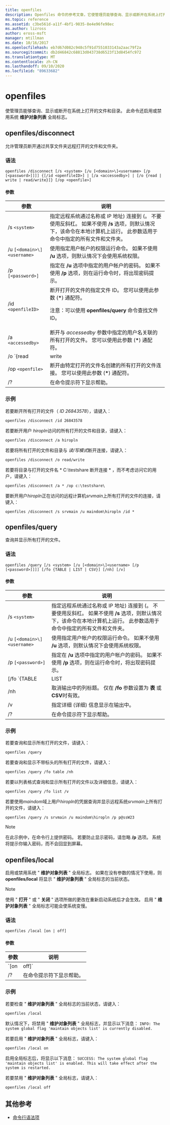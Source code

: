 ```yaml
---
title: openfiles
description: Openfiles 命令的参考文章，它使管理员能够查询、显示或断开在系统上打开的文件和目录。
ms.topic: reference
ms.assetid: c3be561d-a11f-4bf1-9835-8e4e96fe98ec
ms.author: lizross
author: eross-msft
manager: mtillman
ms.date: 10/16/2017
ms.openlocfilehash: eb7d67d082c948c5f91d7551033143a2aac79f2a
ms.sourcegitcommit: db2d46842c68813d043738d6523f13d8454fc972
ms.translationtype: MT
ms.contentlocale: zh-CN
ms.lasthandoff: 09/10/2020
ms.locfileid: "89633682"
---
```

# <a name="openfiles"></a>openfiles

使管理员能够查询、显示或断开在系统上打开的文件和目录。 此命令还启用或禁用系统 **维护对象列表** 全局标志。

## <a name="openfiles-disconnect"></a>openfiles/disconnect

允许管理员断开通过共享文件夹远程打开的文件和文件夹。

### <a name="syntax"></a>语法

```
openfiles /disconnect [/s <system> [/u [<domain>\]<username> [/p [<password>]]]] {[/id <openfileID>] | [/a <accessedby>] | [/o {read | write | read/write}]} [/op <openfile>]
```

#### <a name="parameters"></a>参数

| 参数 | 说明 |
|--|--|
| /s `<system>` | 指定远程系统通过名称或 IP 地址) 连接到 (。 不要使用反斜杠。 如果不使用 **/s** 选项，则默认情况下，该命令在本地计算机上运行。 此参数适用于命令中指定的所有文件和文件夹。 |
| /u `[<domain>\]<username>` | 使用指定用户帐户的权限运行命令。 如果不使用 **/u** 选项，则默认情况下会使用系统权限。 |
| /p `[<password>]` | 指定在 **/u** 选项中指定的用户帐户的密码。 如果不使用 **/p** 选项，则在运行命令时，将出现密码提示。 |
| /id `<openfileID>` | 断开打开的文件的指定文件 ID。 您可以使用此参数 (**&#42;**) 通配符。<p>注意：可以使用 **openfiles/query** 命令查找文件 ID。 |
| /a `<accessedby>` | 断开与 *accessedby* 参数中指定的用户名关联的所有打开的文件。 您可以使用此参数 (**&#42;**) 通配符。 |
| /o `{read | write | read/write}` | 断开所有打开的文件与指定的打开模式值的连接。 有效值为 " **读取**"、" **写入**" 或 " **读/写**"。 您可以使用此参数 (**&#42;**) 通配符。 |
| /op `<openfile>` | 断开由特定打开的文件名创建的所有打开的文件连接。 您可以使用此参数 (**&#42;**) 通配符。 |
| /? | 在命令提示符下显示帮助。 |

### <a name="examples"></a>示例

若要断开所有打开的文件（ *ID 26843578*），请键入：

```
openfiles /disconnect /id 26843578
```

若要断开用户 *hiropln*访问的所有打开的文件和目录，请键入：

```
openfiles /disconnect /a hiropln
```

若要将所有打开的文件和目录与 *读/写模式*断开连接，请键入：

```
openfiles /disconnect /o read/write
```

若要将目录与打开的文件名 * C:\testshare 断开连接 \* ，而不考虑访问它的用户，请键入：

```
openfiles /disconnect /a * /op c:\testshare\
```

要断开用户*hiropln*正在访问的远程计算机*srvmain*上所有打开的文件的连接，请键入：

```
openfiles /disconnect /s srvmain /u maindom\hiropln /id *
```

## <a name="openfiles-query"></a>openfiles/query

查询并显示所有打开的文件。

### <a name="syntax"></a>语法

```
openfiles /query [/s <system> [/u [<domain>\]<username> [/p [<password>]]]] [/fo {TABLE | LIST | CSV}] [/nh] [/v]
```

#### <a name="parameters"></a>参数


| 参数 | 说明 |
|--|--|
| /s `<system>` | 指定远程系统通过名称或 IP 地址) 连接到 (。 不要使用反斜杠。 如果不使用 **/s** 选项，则默认情况下，该命令在本地计算机上运行。 此参数适用于命令中指定的所有文件和文件夹。 |
| /u `[<domain>\]<username>` | 使用指定用户帐户的权限运行命令。 如果不使用 **/u** 选项，则默认情况下会使用系统权限。 |
| /p `[<password>]` | 指定在 **/u** 选项中指定的用户帐户的密码。 如果不使用 **/p** 选项，则在运行命令时，将出现密码提示。 |
| [/fo `{TABLE | LIST | CSV}` ] | 以指定的格式显示输出。 有效值包括：<ul><li>**表** -将输出显示在表中。</li><li>**列表** -在列表中显示输出。</li><li>**Csv** -以逗号分隔的值 (CSV) 格式显示输出。</li></ul> |
| /nh | 取消输出中的列标题。 仅在 **/fo** 参数设置为 **表** 或 **CSV**时有效。 |
| /v | 指定详细 (详细) 信息显示在输出中。 |
| /? | 在命令提示符下显示帮助。 |

### <a name="examples"></a>示例

若要查询和显示所有打开的文件，请键入：

```
openfiles /query
```

若要查询和显示不带标头的所有打开的文件，请键入：

```
openfiles /query /fo table /nh
```

若要以列表格式查询和显示所有打开的文件以及详细信息，请键入：

```
openfiles /query /fo list /v
```

若要使用*maindom*域上用户*hiropln*的凭据查询并显示远程系统*srvmain*上所有打开的文件，请键入：

```
openfiles /query /s srvmain /u maindom\hiropln /p p@ssW23
```

> [!NOTE]
> 在此示例中，在命令行上提供密码。 若要防止显示密码，请忽略 **/p** 选项。 系统将提示你输入密码，而不会回显到屏幕。

## <a name="openfiles-local"></a>openfiles/local

启用或禁用系统 " **维护对象列表** " 全局标志。 如果在没有参数的情况下使用，则 **openfiles/local** 将显示 " **维护对象列表** " 全局标志的当前状态。

> [!NOTE]
> 使用 " **打开** " 或 " **关闭** " 选项所做的更改在重新启动系统后才会生效。 启用 " **维护对象列表** " 全局标志可能会使系统变慢。

### <a name="syntax"></a>语法

```
openfiles /local [on | off]
```

#### <a name="parameters"></a>参数

| 参数 | 说明 |
|--|--|
| `[on | off]` | 启用或禁用系统 " **维护对象列表** " 全局标志，该标志跟踪本地文件句柄。 |
| /? | 在命令提示符下显示帮助。 |

### <a name="examples"></a>示例

若要检查 " **维护对象列表** " 全局标志的当前状态，请键入：

```
openfiles /local
```

默认情况下，将禁用 " **维护对象列表** " 全局标志，并显示以下消息： `INFO: The system global flag 'maintain objects list' is currently disabled.`

若要启用 " **维护对象列表** " 全局标志，请键入：

```
openfiles /local on
```

启用全局标志后，将显示以下消息： `SUCCESS: The system global flag 'maintain objects list' is enabled. This will take effect after the system is restarted.`

若要禁用 " **维护对象列表** " 全局标志，请键入：

```
openfiles /local off
```

## <a name="additional-references"></a>其他参考

- [命令行语法项](command-line-syntax-key.md)
